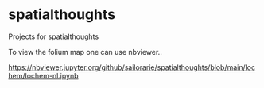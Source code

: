 # spatialthoughts
Projects for spatialthoughts

To view the folium map one can use nbviewer..

https://nbviewer.jupyter.org/github/sailorarie/spatialthoughts/blob/main/lochem/lochem-nl.ipynb

